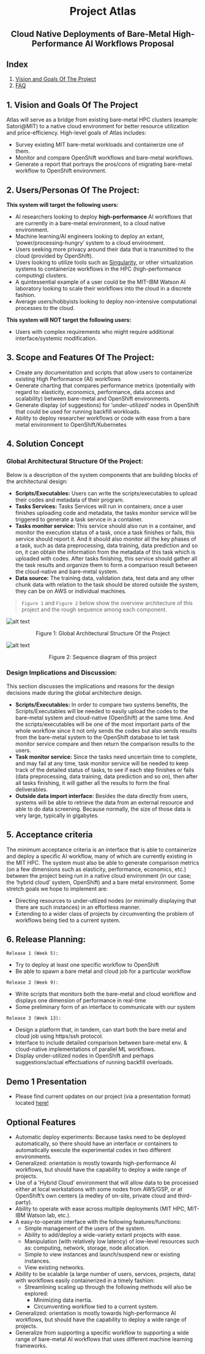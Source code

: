 
<h1 align="center"> Project Atlas </h1> 

<h2 align="center"> Cloud Native Deployments of Bare-Metal High-Performance AI Workflows Proposal </h2> 

## Index
1. [Vision and Goals Of The Project](#1-vision-and-goals-of-the-project)
7. [FAQ](!https://github.com/BU-CLOUD-S20/Cloud-native-deployments-of-bare-metal-high-performance-AI-workflows/blob/logistic/faq-page/faq.md)

## 1. Vision and Goals Of The Project

Atlas will serve as a bridge from existing bare-metal HPC clusters (example: Satori@MIT) to a native cloud environment for better resource utilization and price-efficiency. High-level goals of Atlas includes:
- Survey existing MIT bare-metal workloads and containerize one of them.
- Monitor and compare OpenShift workflows and bare-metal workflows.
- Generate a report that portrays the pros/cons of migrating bare-metal workflow to OpenShift environment.

## 2. Users/Personas Of The Project:

**This system will target the following users:**

- AI researchers looking to deploy **high-performance** AI workflows that are currently in a bare-metal environment, to a cloud native environment. 
- Machine learning/AI engineers looking to deploy an extant, ‘power/processing-hungry’ system to a cloud environment.
- Users seeking more privacy around their data that is transmitted to the cloud (provided by OpenShift).
- Users looking to utilize tools such as [Singularity](https://www.sylabs.io/docs/), or other virtualization systems to containerize workflows in the HPC (high-performance computing) clusters.
- A quintessential example of a user could be the MIT-IBM Watson AI laboratory looking to scale their workflows into the cloud in a discrete fashion. 
- Average users/hobbyists looking to deploy non-intensive computational processes to the cloud.


**This system will NOT target the following users:**

- Users with complex requirements who might require additional interface/systemic modification.

## 3.   Scope and Features Of The Project:
- Create any documentation and scripts that allow users to containerize existing High Performance (AI) workflows
- Generate charting that compares performance metrics (potentially with regard to: elasticity, economics, performance, data access and scalability) between bare-metal and OpenShift environments.
- Generate display (of suggestions) for ‘under-utilized’ nodes in OpenShift that could be used for running backfill workloads.
- Ability to deploy researcher workflows or code with ease from a bare metal environment to OpenShift/Kubernetes

## 4. Solution Concept
### Global Architectural Structure Of the Project:
Below is a description of the system components that are building blocks of the architectural design:
- **Scripts/Executables:** Users can write the scripts/executables to upload their codes and metadata of their program.
- **Tasks Services:** Tasks Services will run in containers; once a user finishes uploading code and metadata, the tasks monitor service will be triggered to generate a task service in a container.
- **Tasks monitor service:** This service should also run in a container, and monitor the execution status of a task, once a task finishes or fails, this service should report it. And it should also monitor all the key phases of a task, such as data preprocessing, data training, data prediction and so on, it can obtain the information from the metadata of this task which is uploaded with codes. After tasks finishing, this service should gather all the task results and organize them to form a comparison result between the cloud-native and bare-metal system.
- **Data source:** The training data, validation data, test data and any other chunk data with relation to the task should be stored outside the system, they can be on AWS or individual machines.

> `Figure 1` and `Figure 2` below show the overview architecture of this project and the rough sequence among each component.

![alt text](./imgs/../doc/imgs/overview-architecture.png "Overview Architecture")
<p align="center">Figure 1: Global Architectural Structure Of the Project</p>

![alt text](./imgs/../doc/imgs/overview-sequence-diagram.png "Overview Sequence Diagram")
<p align="center">Figure 2: Sequence diagram of this project</p>

### Design Implications and Discussion:
This section discusses the implications and reasons for the design decisions made during the global architecture design.
- **Scripts/Executables:**
In order to compare two systems benefits, the Scripts/Executables will be needed to easily upload the codes to the bare-metal system and cloud-native (OpenShift) at the same time. And the scripts/executables will be one of the most important parts of the whole workflow since it not only sends the codes but also sends results from the bare-metal system to the OpenShift database to let task monitor service compare and then return the comparison results to the users.
- **Task monitor service:** 
Since the tasks need uncertain time to complete, and may fail at any time, task monitor service will be needed to keep track of the detailed status of tasks, to see if each step finishes or fails (data preprocessing, data training, data prediction and so on), then after all tasks finishing, it will gather all the results to form the final deliverables.
- **Outside data import interface:**
Besides the data directly from users, systems will be able to retrieve the data from an external resource and able to do data screening. Because normally, the size of those data is very large, typically in gigabytes. 

## 5. Acceptance criteria
The minimum acceptance criteria is an interface that is able to containerize and deploy a specific AI workflow, many of which are currently existing in the MIT HPC. The system must also be able to generate comparison metrics (on a few dimensions such as elasticity, performance, economics, etc.) between the project being run in a native cloud environment (in our case; the ‘hybrid cloud’ system, OpenShift) and a bare metal environment. Some stretch goals we hope to implement are:
- Directing resources to under-utlized nodes (or minimally displaying that there are such instances) in an effortless manner.
- Extending to a wider class of projects by circumventing the problem of workflows being tied to a current system.


## 6.  Release Planning:
`Release 1 (Week 5):` 
- Try to deploy at least one specific workflow to OpenShift
- Be able to spawn a bare metal and cloud job for a particular workflow

`Release 2 (Week 9):` 
- Write scripts that monitors both the bare-metal and cloud workflow and displays one dimension of performance in real-time
- Some preliminary form of an interface to communicate with our system 

`Release 3 (Week 13):` 
- Design a platform that, in tandem, can start both the bare metal and cloud job using https/ssh protocol.
- Interface to include detailed comparison between bare-metal env. & cloud-native implementations of parallel ML workflows.
- Display under-utilized nodes in OpenShift and perhaps suggestions/actual effectuations of running backfill overloads.

## Demo 1 Presentation
- Please find current updates on our project (via a presentation format) located [here!](https://github.com/BU-CLOUD-S20/Cloud-native-deployments-of-bare-metal-high-performance-AI-workflows/blob/master/doc/Demo%201%20Presentation.pdf)

## Optional Features
- Automatic deploy experiments: Because tasks need to be deployed automatically, so there should have an interface or containers to automatically execute the experimental codes in two different environments.
- Generalized: orientation is mostly towards high-performance AI workflows, but should have the capability to deploy a wide range of projects. 
- Use of a 'Hybrid Cloud’ environment that will allow data to be processed either at local workstations with some nodes from AWS/GSP, or at OpenShift’s own centers (a medley of on-site, private cloud and third-party).
- Ability to operate with ease across multiple deployments (MIT HPC, MIT-IBM Watson lab, etc.).
- A easy-to-operate interface with the following features/functions:
  - Simple management of the users of the system.
  - Ability to add/deploy a wide-variety extant projects with ease.
  - Manipulation (with relatively low latency) of low-level resources such as: computing, network, storage, node allocation.
  - Simple to view instances and launch/suspend new or existing instances.
  - View existing networks.
- Ability to be scalable (a large number of users, services, projects, data) with workflows easily containerized in a timely fashion:
  - Streamlining scaling up through the following methods will also be explored:
    - Minimizing data inertia.
    - Circumventing workflow tied to a current system.
- Generalized: orientation is mostly towards high-performance AI workflows, but should have the capability to deploy a wide range of projects. 
- Generalize from supporting a specific workflow to supporting a wide range of bare-metal AI workflows that uses different machine learning frameworks.


